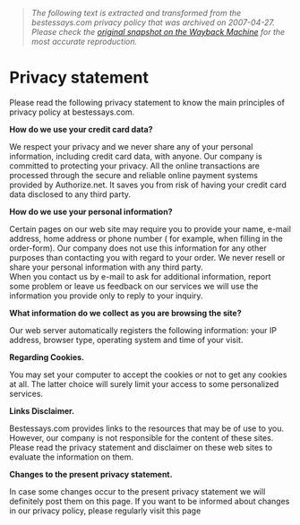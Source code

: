 > *The following text is extracted and transformed from the bestessays.com privacy policy that was archived on 2007-04-27. Please check the [original snapshot on the Wayback Machine](https://web.archive.org/web/20070427174501id_/http%3A//www.bestessays.com/privacy_statement.php) for the most accurate reproduction.*

# Privacy statement

Please read the following privacy statement to know the main principles of privacy policy at bestessays.com. 

**How do we use your credit card data?**

We respect your privacy and we never share any of your personal information, including credit card data, with anyone. Our company is committed to protecting your privacy. All the online transactions are processed through the secure and reliable online payment systems provided by Authorize.net. It saves you from risk of having your credit card data disclosed to any third party. 

**How do we use your personal information?**

Certain pages on our web site may require you to provide your name, e-mail address, home address or phone number ( for example, when filling in the order-form). Our company does not use this information for any other purposes than contacting you with regard to your order. We never resell or share your personal information with any third party.  
When you contact us by e-mail to ask for additional information, report some problem or leave us feedback on our services we will use the information you provide only to reply to your inquiry. 

**What information do we collect as you are browsing the site?**

Our web server automatically registers the following information: your IP address, browser type, operating system and time of your visit. 

**Regarding Cookies.**

You may set your computer to accept the cookies or not to get any cookies at all. The latter choice will surely limit your access to some personalized services. 

**Links Disclaimer.**

Bestessays.com provides links to the resources that may be of use to you. However, our company is not responsible for the content of these sites. Please read the privacy statement and disclaimer on these web sites to evaluate the information on them. 

**Changes to the present privacy statement.**

In case some changes occur to the present privacy statement we will definitely post them on this page. If you want to be informed about changes in our privacy policy, please regularly visit this page 

  

